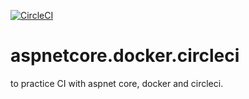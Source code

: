 [![CircleCI](https://circleci.com/gh/mousavii/aspnetcore.docker.circleci.svg?style=svg)](https://circleci.com/gh/mousavii/aspnetcore.docker.circleci)

# aspnetcore.docker.circleci
to practice CI with aspnet core, docker and circleci. 
